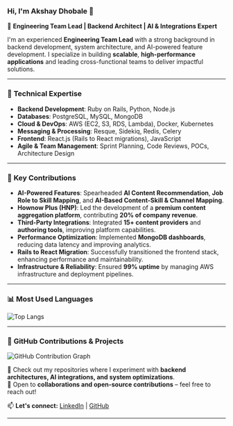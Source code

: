 ### Hi, I'm Akshay Dhobale 👋  

🚀 **Engineering Team Lead | Backend Architect | AI & Integrations Expert**  

I'm an experienced **Engineering Team Lead** with a strong background in backend development, system architecture, and AI-powered feature development. I specialize in building **scalable**, **high-performance applications** and leading cross-functional teams to deliver impactful solutions.  

---

### 🔧 **Technical Expertise**  

- **Backend Development**: Ruby on Rails, Python, Node.js  
- **Databases**: PostgreSQL, MySQL, MongoDB  
- **Cloud & DevOps**: AWS (EC2, S3, RDS, Lambda), Docker, Kubernetes  
- **Messaging & Processing**: Resque, Sidekiq, Redis, Celery  
- **Frontend**: React.js (Rails to React migrations), JavaScript  
- **Agile & Team Management**: Sprint Planning, Code Reviews, POCs, Architecture Design  

---

### 🌟 **Key Contributions**  

- **AI-Powered Features**: Spearheaded **AI Content Recommendation**, **Job Role to Skill Mapping**, and **AI-Based Content-Skill & Channel Mapping**.  
- **Hownow Plus (HNP)**: Led the development of a **premium content aggregation platform**, contributing **20% of company revenue**.  
- **Third-Party Integrations**: Integrated **15+ content providers** and **authoring tools**, improving platform capabilities.  
- **Performance Optimization**: Implemented **MongoDB dashboards**, reducing data latency and improving analytics.  
- **Rails to React Migration**: Successfully transitioned the frontend stack, enhancing performance and maintainability.  
- **Infrastructure & Reliability**: Ensured **99% uptime** by managing AWS infrastructure and deployment pipelines.  

---

### 📊 Most Used Languages

![Top Langs](https://github-readme-stats.vercel.app/api/top-langs/?username=akshay-dhobale&layout=compact&langs_count=8&theme=github_dark)

---


### 📌 **GitHub Contributions & Projects**  

![GitHub Contribution Graph](https://ghchart.rshah.org/34D058/akshay-dhobale)


🔹 Check out my repositories where I experiment with **backend architectures, AI integrations, and system optimizations**.  
🔹 Open to **collaborations and open-source contributions** – feel free to reach out!  

📫 **Let's connect:** [LinkedIn](https://www.linkedin.com/in/akshaydhobale/) | [GitHub](https://github.com/akshay-dhobale/)  

---


